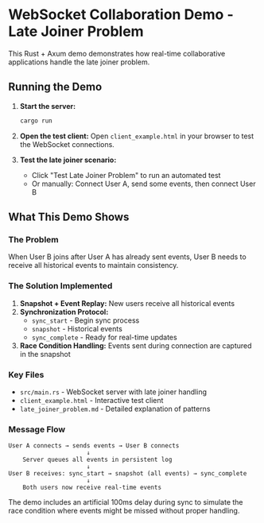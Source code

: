 # WebSocket Collaboration Demo - Late Joiner Problem

This Rust + Axum demo demonstrates how real-time collaborative applications handle the late joiner problem.

## Running the Demo

1. **Start the server:**
   ```bash
   cargo run
   ```

2. **Open the test client:**
   Open `client_example.html` in your browser to test the WebSocket connections.

3. **Test the late joiner scenario:**
   - Click "Test Late Joiner Problem" to run an automated test
   - Or manually: Connect User A, send some events, then connect User B

## What This Demo Shows

### The Problem
When User B joins after User A has already sent events, User B needs to receive all historical events to maintain consistency.

### The Solution Implemented
1. **Snapshot + Event Replay:** New users receive all historical events
2. **Synchronization Protocol:** 
   - `sync_start` - Begin sync process
   - `snapshot` - Historical events 
   - `sync_complete` - Ready for real-time updates
3. **Race Condition Handling:** Events sent during connection are captured in the snapshot

### Key Files

- `src/main.rs` - WebSocket server with late joiner handling
- `client_example.html` - Interactive test client
- `late_joiner_problem.md` - Detailed explanation of patterns

### Message Flow

```
User A connects → sends events → User B connects
                      ↓
    Server queues all events in persistent log
                      ↓
User B receives: sync_start → snapshot (all events) → sync_complete
                      ↓
    Both users now receive real-time events
```

The demo includes an artificial 100ms delay during sync to simulate the race condition where events might be missed without proper handling.